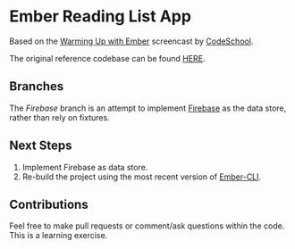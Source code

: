 # Ember Reading List App

Based on the [Warming Up with Ember](https://www.codeschool.com/code_tv/soup-to-bits-warming-up-with-ember) screencast by [CodeSchool](http://codeschool.com).

The original reference codebase can be found [HERE](https://github.com/codeschool/EmberReadinglist).

## Branches

The *Firebase* branch is an attempt to implement [Firebase](http://firebase.io) as the data store, rather than rely on fixtures.

## Next Steps

1. Implement Firebase as data store.
2. Re-build the project using the most recent version of [Ember-CLI](http://iamstef.net/ember-cli/).

## Contributions

Feel free to make pull requests or comment/ask questions within the code. This is a learning exercise.
